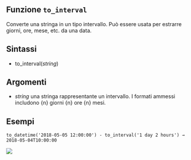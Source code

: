 ## Funzione `to_interval`

Converte una stringa in un tipo intervallo. Può essere usata per estrarre giorni, ore, mese, etc. da una data.

## Sintassi

* to_interval(_string_)

## Argomenti

* _string_ una stringa rappresentante un intervallo. I formati ammessi includono {n} giorni {n} ore {n} mesi.

## Esempi
```
to_datetime('2018-05-05 12:00:00') - to_interval('1 day 2 hours') → 2018-05-04T10:00:00
```

![](/img/data_e_ora/to_interval1.png)